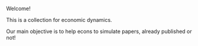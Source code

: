 Welcome! 

This is a collection for economic dynamics.

Our main objective is to help econs to simulate papers, already published or not! 
